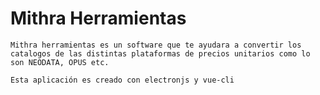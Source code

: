 # Mithra Herramientas

```
Mithra herramientas es un software que te ayudara a convertir los catalogos de las distintas plataformas de precios unitarios como lo son NEODATA, OPUS etc.
```

```
Esta aplicación es creado con electronjs y vue-cli
```
